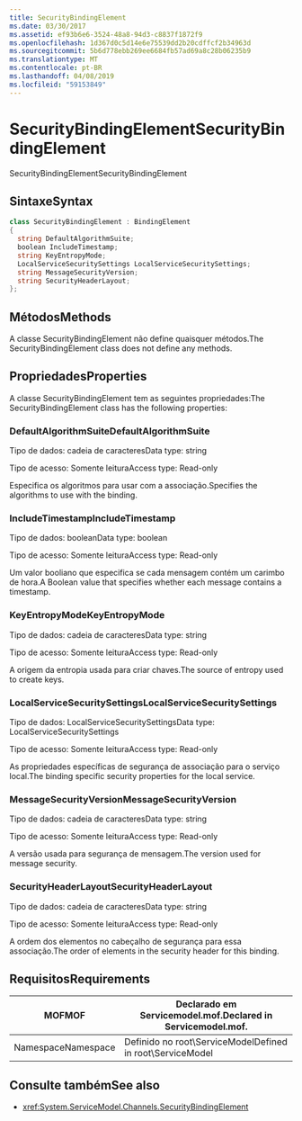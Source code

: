 ```yaml
---
title: SecurityBindingElement
ms.date: 03/30/2017
ms.assetid: ef93b6e6-3524-48a8-94d3-c8837f1872f9
ms.openlocfilehash: 1d367d0c5d14e6e75539dd2b20cdffcf2b34963d
ms.sourcegitcommit: 5b6d778ebb269ee6684fb57ad69a8c28b06235b9
ms.translationtype: MT
ms.contentlocale: pt-BR
ms.lasthandoff: 04/08/2019
ms.locfileid: "59153849"
---
```

# <a name="securitybindingelement"></a><span data-ttu-id="39476-102">SecurityBindingElement</span><span class="sxs-lookup"><span data-stu-id="39476-102">SecurityBindingElement</span></span>
<span data-ttu-id="39476-103">SecurityBindingElement</span><span class="sxs-lookup"><span data-stu-id="39476-103">SecurityBindingElement</span></span>  
  
## <a name="syntax"></a><span data-ttu-id="39476-104">Sintaxe</span><span class="sxs-lookup"><span data-stu-id="39476-104">Syntax</span></span>  
  
```csharp
class SecurityBindingElement : BindingElement  
{  
  string DefaultAlgorithmSuite;  
  boolean IncludeTimestamp;  
  string KeyEntropyMode;  
  LocalServiceSecuritySettings LocalServiceSecuritySettings;  
  string MessageSecurityVersion;  
  string SecurityHeaderLayout;  
};  
```  
  
## <a name="methods"></a><span data-ttu-id="39476-105">Métodos</span><span class="sxs-lookup"><span data-stu-id="39476-105">Methods</span></span>  
 <span data-ttu-id="39476-106">A classe SecurityBindingElement não define quaisquer métodos.</span><span class="sxs-lookup"><span data-stu-id="39476-106">The SecurityBindingElement class does not define any methods.</span></span>  
  
## <a name="properties"></a><span data-ttu-id="39476-107">Propriedades</span><span class="sxs-lookup"><span data-stu-id="39476-107">Properties</span></span>  
 <span data-ttu-id="39476-108">A classe SecurityBindingElement tem as seguintes propriedades:</span><span class="sxs-lookup"><span data-stu-id="39476-108">The SecurityBindingElement class has the following properties:</span></span>  
  
### <a name="defaultalgorithmsuite"></a><span data-ttu-id="39476-109">DefaultAlgorithmSuite</span><span class="sxs-lookup"><span data-stu-id="39476-109">DefaultAlgorithmSuite</span></span>  
 <span data-ttu-id="39476-110">Tipo de dados: cadeia de caracteres</span><span class="sxs-lookup"><span data-stu-id="39476-110">Data type: string</span></span>  
  
 <span data-ttu-id="39476-111">Tipo de acesso: Somente leitura</span><span class="sxs-lookup"><span data-stu-id="39476-111">Access type: Read-only</span></span>  
  
 <span data-ttu-id="39476-112">Especifica os algoritmos para usar com a associação.</span><span class="sxs-lookup"><span data-stu-id="39476-112">Specifies the algorithms to use with the binding.</span></span>  
  
### <a name="includetimestamp"></a><span data-ttu-id="39476-113">IncludeTimestamp</span><span class="sxs-lookup"><span data-stu-id="39476-113">IncludeTimestamp</span></span>  
 <span data-ttu-id="39476-114">Tipo de dados: boolean</span><span class="sxs-lookup"><span data-stu-id="39476-114">Data type: boolean</span></span>  
  
 <span data-ttu-id="39476-115">Tipo de acesso: Somente leitura</span><span class="sxs-lookup"><span data-stu-id="39476-115">Access type: Read-only</span></span>  
  
 <span data-ttu-id="39476-116">Um valor booliano que especifica se cada mensagem contém um carimbo de hora.</span><span class="sxs-lookup"><span data-stu-id="39476-116">A Boolean value that specifies whether each message contains a timestamp.</span></span>  
  
### <a name="keyentropymode"></a><span data-ttu-id="39476-117">KeyEntropyMode</span><span class="sxs-lookup"><span data-stu-id="39476-117">KeyEntropyMode</span></span>  
 <span data-ttu-id="39476-118">Tipo de dados: cadeia de caracteres</span><span class="sxs-lookup"><span data-stu-id="39476-118">Data type: string</span></span>  
  
 <span data-ttu-id="39476-119">Tipo de acesso: Somente leitura</span><span class="sxs-lookup"><span data-stu-id="39476-119">Access type: Read-only</span></span>  
  
 <span data-ttu-id="39476-120">A origem da entropia usada para criar chaves.</span><span class="sxs-lookup"><span data-stu-id="39476-120">The source of entropy used to create keys.</span></span>  
  
### <a name="localservicesecuritysettings"></a><span data-ttu-id="39476-121">LocalServiceSecuritySettings</span><span class="sxs-lookup"><span data-stu-id="39476-121">LocalServiceSecuritySettings</span></span>  
 <span data-ttu-id="39476-122">Tipo de dados: LocalServiceSecuritySettings</span><span class="sxs-lookup"><span data-stu-id="39476-122">Data type: LocalServiceSecuritySettings</span></span>  
  
 <span data-ttu-id="39476-123">Tipo de acesso: Somente leitura</span><span class="sxs-lookup"><span data-stu-id="39476-123">Access type: Read-only</span></span>  
  
 <span data-ttu-id="39476-124">As propriedades específicas de segurança de associação para o serviço local.</span><span class="sxs-lookup"><span data-stu-id="39476-124">The binding specific security properties for the local service.</span></span>  
  
### <a name="messagesecurityversion"></a><span data-ttu-id="39476-125">MessageSecurityVersion</span><span class="sxs-lookup"><span data-stu-id="39476-125">MessageSecurityVersion</span></span>  
 <span data-ttu-id="39476-126">Tipo de dados: cadeia de caracteres</span><span class="sxs-lookup"><span data-stu-id="39476-126">Data type: string</span></span>  
  
 <span data-ttu-id="39476-127">Tipo de acesso: Somente leitura</span><span class="sxs-lookup"><span data-stu-id="39476-127">Access type: Read-only</span></span>  
  
 <span data-ttu-id="39476-128">A versão usada para segurança de mensagem.</span><span class="sxs-lookup"><span data-stu-id="39476-128">The version used for message security.</span></span>  
  
### <a name="securityheaderlayout"></a><span data-ttu-id="39476-129">SecurityHeaderLayout</span><span class="sxs-lookup"><span data-stu-id="39476-129">SecurityHeaderLayout</span></span>  
 <span data-ttu-id="39476-130">Tipo de dados: cadeia de caracteres</span><span class="sxs-lookup"><span data-stu-id="39476-130">Data type: string</span></span>  
  
 <span data-ttu-id="39476-131">Tipo de acesso: Somente leitura</span><span class="sxs-lookup"><span data-stu-id="39476-131">Access type: Read-only</span></span>  
  
 <span data-ttu-id="39476-132">A ordem dos elementos no cabeçalho de segurança para essa associação.</span><span class="sxs-lookup"><span data-stu-id="39476-132">The order of elements in the security header for this binding.</span></span>  
  
## <a name="requirements"></a><span data-ttu-id="39476-133">Requisitos</span><span class="sxs-lookup"><span data-stu-id="39476-133">Requirements</span></span>  
  
|<span data-ttu-id="39476-134">MOF</span><span class="sxs-lookup"><span data-stu-id="39476-134">MOF</span></span>|<span data-ttu-id="39476-135">Declarado em Servicemodel.mof.</span><span class="sxs-lookup"><span data-stu-id="39476-135">Declared in Servicemodel.mof.</span></span>|  
|---------|-----------------------------------|  
|<span data-ttu-id="39476-136">Namespace</span><span class="sxs-lookup"><span data-stu-id="39476-136">Namespace</span></span>|<span data-ttu-id="39476-137">Definido no root\ServiceModel</span><span class="sxs-lookup"><span data-stu-id="39476-137">Defined in root\ServiceModel</span></span>|  
  
## <a name="see-also"></a><span data-ttu-id="39476-138">Consulte também</span><span class="sxs-lookup"><span data-stu-id="39476-138">See also</span></span>

- <xref:System.ServiceModel.Channels.SecurityBindingElement>
